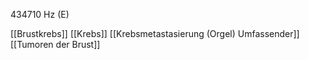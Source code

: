 434710 Hz (E)

[[Brustkrebs]]
[[Krebs]]
[[Krebsmetastasierung (Orgel) Umfassender]]
[[Tumoren der Brust]]